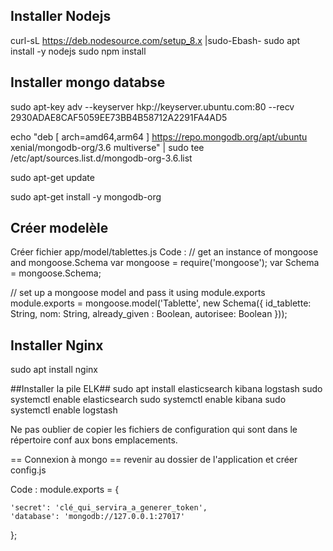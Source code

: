 ## Installer Nodejs ##
curl-sL https://deb.nodesource.com/setup_8.x |sudo-Ebash-
sudo apt install -y nodejs
sudo npm install

## Installer mongo databse ##
sudo apt-key adv --keyserver hkp://keyserver.ubuntu.com:80 --recv 2930ADAE8CAF5059EE73BB4B58712A2291FA4AD5

echo "deb [ arch=amd64,arm64 ] https://repo.mongodb.org/apt/ubuntu xenial/mongodb-org/3.6 multiverse" | sudo tee /etc/apt/sources.list.d/mongodb-org-3.6.list

sudo apt-get update

sudo apt-get install -y mongodb-org


## Créer modelèle  ##
Créer fichier  app/model/tablettes.js
Code :
// get an instance of mongoose and mongoose.Schema
var mongoose = require('mongoose');
var Schema = mongoose.Schema;

// set up a mongoose model and pass it using module.exports
module.exports = mongoose.model('Tablette', new Schema({
    id_tablette: String,
    nom: String,
    already_given : Boolean,
    autorisee: Boolean
}));

## Installer Nginx ##
sudo apt install nginx

##Installer la pile ELK##
sudo apt install elasticsearch kibana logstash
sudo systemctl enable elasticsearch
sudo systemctl enable kibana
sudo systemctl enable logstash

Ne pas oublier de copier les fichiers de configuration qui sont dans le répertoire conf aux bons emplacements.


== Connexion à mongo ==
revenir au dossier de l'application et créer config.js

Code :
module.exports = {

    'secret': 'clé_qui_servira_a_generer_token',
    'database': 'mongodb://127.0.0.1:27017'

};
